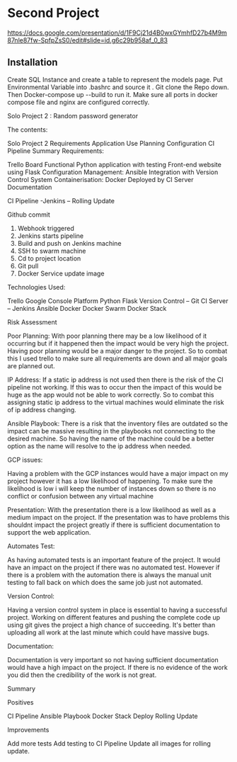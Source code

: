 # Second Project
https://docs.google.com/presentation/d/1F9Cj21d4B0wxGYmhfD27b4M9m87nle87fw-SpfpZsS0/edit#slide=id.g6c29b958af_0_83




Installation
-------------

Create SQL Instance and create a table to represent the models page.
Put Environmental Variable into .bashrc and source it .
Git clone the Repo down. 
Then Docker-compose up --build to run it. 
Make sure all ports in docker compose file and nginx are configured correctly. 

Solo Project 2 : Random password generator

The contents:

Solo Project 2
Requirements
Application Use
Planning
Configuration
CI Pipeline
Summary
Requirements:

Trello Board
Functional Python application with testing
Front-end website using Flask
Configuration Management: Ansible
Integration with Version Control System
Containerisation: Docker
Deployed by CI Server
Documentation

CI Pipeline -Jenkins – Rolling Update

Github commit
1.	Webhook triggered
2.	Jenkins starts pipeline
3.	Build and push on Jenkins machine
4.	SSH to swarm machine
5.	Cd to project location
6.	Git pull
7.	Docker Service update image


Technologies Used:

Trello
Google Console Platform
Python
Flask
Version Control – Git
CI Server – Jenkins
Ansible
Docker
Docker Swarm
Docker Stack



 
Risk Assessment

Poor Planning:
With poor planning there may be a low likelihood of it occurring but if it happened then the impact would be very high the project. Having poor planning would be a major danger to the project. So to combat this I used trello to make sure all requirements are down and all major goals are planned out.

IP Address:
If a static ip address is not used then there is the risk of the CI pipeline not working. If this was to occur then the impact of this would be huge as the app would not be able to work correctly. So to combat this assigning static ip address to the virtual machines would eliminate the risk of ip address changing.

Ansible Playbook:
There is a risk that the inventory files are outdated so the impact can be massive resulting in the playbooks not connecting to the desired machine. So having the name of the machine could be a better option as the name will resolve to the ip address when needed.

GCP issues:

Having a problem with the GCP instances would have a major impact on my project however it has a low likelihood of happening. To make sure the likelihood is low i will keep the number of instances down so there is no conflict or confusion between any virtual machine


Presentation:
With the presentation there is a low likelihood as well as a medium impact on the project. If the presentation was to have problems this shouldnt impact the project greatly if there is sufficient documentation to support the web application.


Automates Test:

As having automated tests is an important feature of the project. It would have an impact on the project if there was no automated test. However if there is a problem with the automation there is always the manual unit testing to fall back on which does the same job just not automated.


Version Control:

Having a version control system in place is essential to having a successful project. Working on different features and pushing the complete code up using git gives the project a high chance of succeeding. It's better than uploading all work at the last minute which could have massive bugs.


Documentation:

Documentation is very important so not having sufficient documentation would have a high impact on the project. If there is no evidence of the work you did then the credibility of the work is not great.



Summary

Positives

CI Pipeline
Ansible Playbook
Docker Stack Deploy
Rolling Update

Improvements

Add more tests
Add testing to CI Pipeline
Update all images for rolling update.


